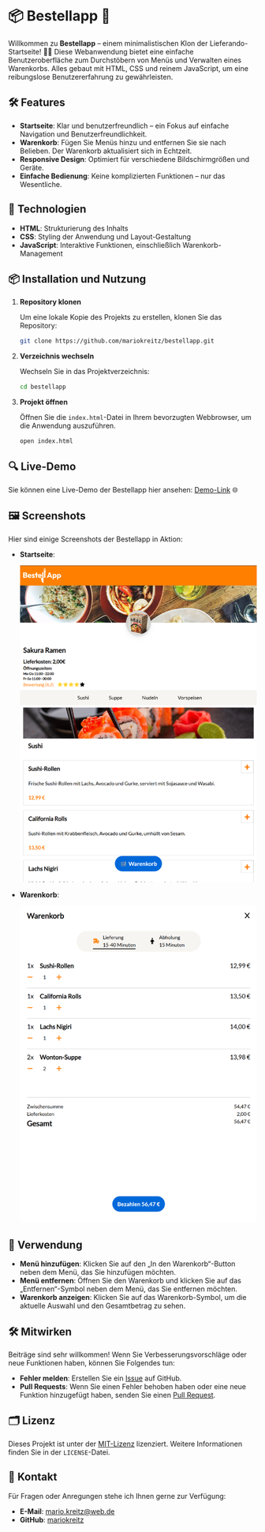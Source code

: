 # 📦 **Bestellapp** 🚀

Willkommen zu **Bestellapp** – einem minimalistischen Klon der Lieferando-Startseite! 🍔🍕 Diese Webanwendung bietet eine einfache Benutzeroberfläche zum Durchstöbern von Menüs und Verwalten eines Warenkorbs. Alles gebaut mit HTML, CSS und reinem JavaScript, um eine reibungslose Benutzererfahrung zu gewährleisten.

## 🛠️ **Features**

- **Startseite**: Klar und benutzerfreundlich – ein Fokus auf einfache Navigation und Benutzerfreundlichkeit.
- **Warenkorb**: Fügen Sie Menüs hinzu und entfernen Sie sie nach Belieben. Der Warenkorb aktualisiert sich in Echtzeit.
- **Responsive Design**: Optimiert für verschiedene Bildschirmgrößen und Geräte.
- **Einfache Bedienung**: Keine komplizierten Funktionen – nur das Wesentliche.

## 🌟 **Technologien**

- **HTML**: Strukturierung des Inhalts
- **CSS**: Styling der Anwendung und Layout-Gestaltung
- **JavaScript**: Interaktive Funktionen, einschließlich Warenkorb-Management

## 📦 **Installation und Nutzung**

1. **Repository klonen**

    Um eine lokale Kopie des Projekts zu erstellen, klonen Sie das Repository:

    ```bash
    git clone https://github.com/mariokreitz/bestellapp.git
    ```

2. **Verzeichnis wechseln**

    Wechseln Sie in das Projektverzeichnis:

    ```bash
    cd bestellapp
    ```

3. **Projekt öffnen**

    Öffnen Sie die `index.html`-Datei in Ihrem bevorzugten Webbrowser, um die Anwendung auszuführen.

    ```bash
    open index.html
    ```

## 🔍 **Live-Demo**

Sie können eine Live-Demo der Bestellapp hier ansehen: [Demo-Link](https://da-bestellapp.netlify.app/) 🌐

## 🖼️ **Screenshots**

Hier sind einige Screenshots der Bestellapp in Aktion:

- **Startseite**:

    ![Startseite](https://raw.githubusercontent.com/mariokreitz/Bestellapp/main/assets/img/tablet_preview.png)

- **Warenkorb**:

    ![Warenkorb](https://raw.githubusercontent.com/mariokreitz/Bestellapp/main/assets/img/tablet_warenkorb.png)

## 📝 **Verwendung**

- **Menü hinzufügen**: Klicken Sie auf den „In den Warenkorb“-Button neben dem Menü, das Sie hinzufügen möchten.
- **Menü entfernen**: Öffnen Sie den Warenkorb und klicken Sie auf das „Entfernen“-Symbol neben dem Menü, das Sie entfernen möchten.
- **Warenkorb anzeigen**: Klicken Sie auf das Warenkorb-Symbol, um die aktuelle Auswahl und den Gesamtbetrag zu sehen.

## 🛠️ **Mitwirken**

Beiträge sind sehr willkommen! Wenn Sie Verbesserungsvorschläge oder neue Funktionen haben, können Sie Folgendes tun:

- **Fehler melden**: Erstellen Sie ein [Issue](https://github.com/mariokreitz/bestellapp/issues) auf GitHub.
- **Pull Requests**: Wenn Sie einen Fehler behoben haben oder eine neue Funktion hinzugefügt haben, senden Sie einen [Pull Request](https://github.com/mariokreitz/bestellapp/pulls).

## 🗂️ **Lizenz**

Dieses Projekt ist unter der [MIT-Lizenz](LICENSE) lizenziert. Weitere Informationen finden Sie in der `LICENSE`-Datei.

## 💬 **Kontakt**

Für Fragen oder Anregungen stehe ich Ihnen gerne zur Verfügung:

- **E-Mail**: mario.kreitz@web.de
- **GitHub**: [mariokreitz](https://github.com/mariokreitz)
